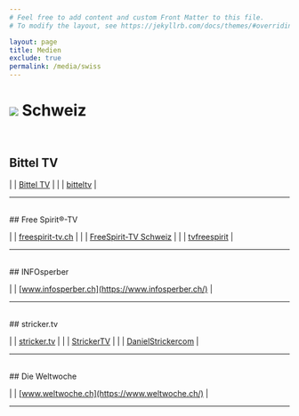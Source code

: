 ```yaml
---
# Feel free to add content and custom Front Matter to this file.
# To modify the layout, see https://jekyllrb.com/docs/themes/#overriding-theme-defaults

layout: page
title: Medien
exclude: true
permalink: /media/swiss
---
```


# <img src="{{site.baseurl}}/assets/img/flaggen/ch.png"> Schweiz

<br/>

## Bittel TV

| <i class="fab fa-youtube"></i>  | [Bittel TV](https://www.youtube.com/c/BITTELTV) |
| <i class="fab fa-telegram"></i> | [bitteltv](https://t.me/bitteltv) |

---
<br/>
## Free Spirit®-TV

| <i class="fas fa-globe"></i>    | [freespirit-tv.ch](https://freespirit-tv.ch/) |
| <i class="fab fa-youtube"></i>  | [FreeSpirit-TV Schweiz](https://www.youtube.com/channel/UC1tTyhSsiTNV2nnHQZ6ha2w) |
| <i class="fab fa-facebook"></i> | [tvfreespirit](https://www.facebook.com/tvfreespirit/) |

---
<br/>
## INFOsperber

| <i class="fas fa-globe"></i>    | [www.infosperber.ch](https://www.infosperber.ch/) |

---
<br/>
## stricker.tv

| <i class="fas fa-globe"></i>    | [stricker.tv](https://www.stricker.tv/) |
| <i class="fab fa-youtube"></i>  | [StrickerTV](https://www.youtube.com/channel/UC4b0Zc5gTZqupfe0Twh-6RA) |
| <i class="fab fa-facebook"></i> | [DanielStrickercom](https://www.facebook.com/DanielStrickercom) |

---
<br/>
## Die Weltwoche

| <i class="fas fa-globe"></i>    | [www.weltwoche.ch](https://www.weltwoche.ch/) |

---
<br/>

